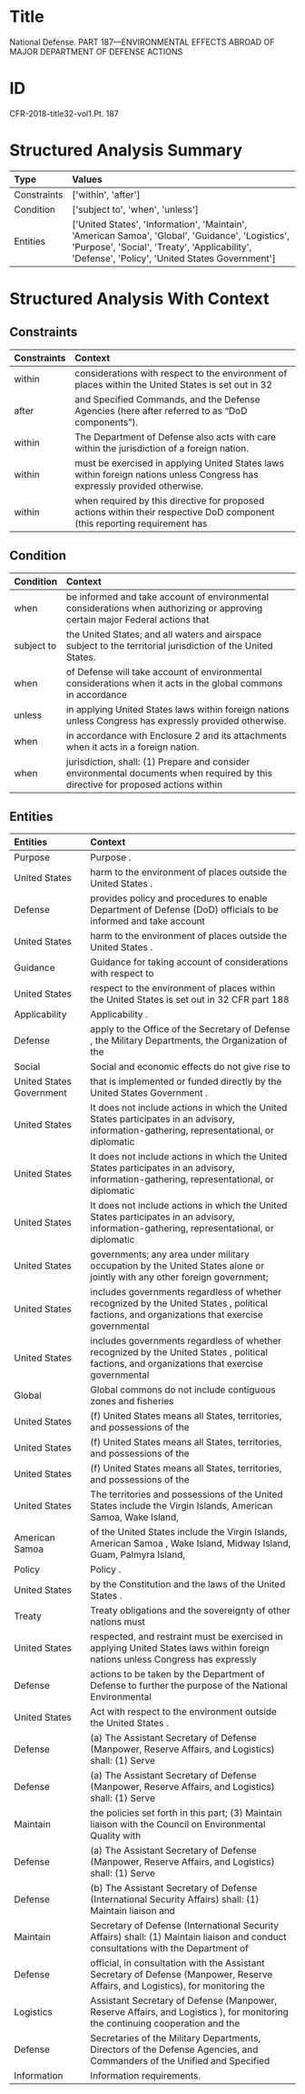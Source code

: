 # Title

 National Defense. PART 187—ENVIRONMENTAL EFFECTS ABROAD OF MAJOR DEPARTMENT OF DEFENSE ACTIONS


# ID

 CFR-2018-title32-vol1.Pt. 187


# Structured Analysis Summary

| Type        | Values                                                                                                                                                                                             |
|:------------|:---------------------------------------------------------------------------------------------------------------------------------------------------------------------------------------------------|
| Constraints | ['within', 'after']                                                                                                                                                                                |
| Condition   | ['subject to', 'when', 'unless']                                                                                                                                                                   |
| Entities    | ['United States', 'Information', 'Maintain', 'American Samoa', 'Global', 'Guidance', 'Logistics', 'Purpose', 'Social', 'Treaty', 'Applicability', 'Defense', 'Policy', 'United States Government'] |


# Structured Analysis With Context

 


## Constraints

| Constraints   | Context                                                                                                                    |
|:--------------|:---------------------------------------------------------------------------------------------------------------------------|
| within        | considerations with respect to the environment of places within the United States is set out in 32                         |
| after         | and Specified Commands, and the Defense Agencies (here after  referred to as &#8220;DoD components&#8221;).                |
| within        | The Department of Defense also acts with care within  the jurisdiction of a foreign nation.                                |
| within        | must be exercised in applying United States laws within  foreign nations unless Congress has expressly provided otherwise. |
| within        | when required by this directive for proposed actions within their respective DoD component (this reporting requirement has |


## Condition

| Condition   | Context                                                                                                                           |
|:------------|:----------------------------------------------------------------------------------------------------------------------------------|
| when        | be informed and take account of environmental considerations when authorizing or approving certain major Federal actions that     |
| subject to  | the United States; and all waters and airspace subject to  the territorial jurisdiction of the United States.                     |
| when        | of Defense will take account of environmental considerations when it acts in the global commons in accordance                     |
| unless      | in applying United States laws within foreign nations unless  Congress has expressly provided otherwise.                          |
| when        | in accordance with Enclosure 2 and its attachments when  it acts in a foreign nation.                                             |
| when        | jurisdiction, shall: (1) Prepare and consider environmental documents when required by this directive for proposed actions within |


## Entities

| Entities                 | Context                                                                                                                                       |
|:-------------------------|:----------------------------------------------------------------------------------------------------------------------------------------------|
| Purpose                  | Purpose .                                                                                                                                     |
| United States            | harm to the environment of places outside the United States .                                                                                 |
| Defense                  | provides policy and procedures to enable Department of Defense (DoD) officials to be informed and take account                                |
| United States            | harm to the environment of places outside the United States .                                                                                 |
| Guidance                 | Guidance for taking account of considerations with respect to                                                                                 |
| United States            | respect to the environment of places within the United States is set out in 32 CFR part 188                                                   |
| Applicability            | Applicability .                                                                                                                               |
| Defense                  | apply to the Office of the Secretary of Defense , the Military Departments, the Organization of the                                           |
| Social                   | Social and economic effects do not give rise to                                                                                               |
| United States Government | that is implemented or funded directly by the United States Government .                                                                      |
| United States            | It does not include actions in which the  United States participates in an advisory, information-gathering, representational, or diplomatic   |
| United States            | It does not include actions in which the  United States participates in an advisory, information-gathering, representational, or diplomatic   |
| United States            | It does not include actions in which the  United States participates in an advisory, information-gathering, representational, or diplomatic   |
| United States            | governments; any area under military occupation by the United States alone or jointly with any other foreign government;                      |
| United States            | includes governments regardless of whether recognized by the United States , political factions, and organizations that exercise governmental |
| United States            | includes governments regardless of whether recognized by the United States , political factions, and organizations that exercise governmental |
| Global                   | Global commons do not include contiguous zones and fisheries                                                                                  |
| United States            | (f)  United States  means all States, territories, and possessions of the                                                                     |
| United States            | (f)  United States  means all States, territories, and possessions of the                                                                     |
| United States            | (f)  United States  means all States, territories, and possessions of the                                                                     |
| United States            | The territories and possessions of the  United States include the Virgin Islands, American Samoa, Wake Island,                                |
| American Samoa           | of the United States include the Virgin Islands, American Samoa , Wake Island, Midway Island, Guam, Palmyra Island,                           |
| Policy                   | Policy .                                                                                                                                      |
| United States            | by the Constitution and the laws of the United States .                                                                                       |
| Treaty                   | Treaty obligations and the sovereignty of other nations must                                                                                  |
| United States            | respected, and restraint must be exercised in applying United States laws within foreign nations unless Congress has expressly                |
| Defense                  | actions to be taken by the Department of Defense to further the purpose of the National Environmental                                         |
| United States            | Act with respect to the environment outside the United States .                                                                               |
| Defense                  | (a) The Assistant Secretary of  Defense (Manpower, Reserve Affairs, and Logistics) shall: (1) Serve                                           |
| Defense                  | (a) The Assistant Secretary of  Defense (Manpower, Reserve Affairs, and Logistics) shall: (1) Serve                                           |
| Maintain                 | the policies set forth in this part; (3) Maintain liaison with the Council on Environmental Quality with                                      |
| Defense                  | (a) The Assistant Secretary of  Defense (Manpower, Reserve Affairs, and Logistics) shall: (1) Serve                                           |
| Defense                  | (b) The Assistant Secretary of  Defense (International Security Affairs) shall: (1) Maintain liaison and                                      |
| Maintain                 | Secretary of Defense (International Security Affairs) shall: (1) Maintain liaison and conduct consultations with the Department of            |
| Defense                  | official, in consultation with the Assistant Secretary of Defense (Manpower, Reserve Affairs, and Logistics), for monitoring the              |
| Logistics                | Assistant Secretary of Defense (Manpower, Reserve Affairs, and Logistics ), for monitoring the continuing cooperation and the                 |
| Defense                  | Secretaries of the Military Departments, Directors of the Defense Agencies, and Commanders of the Unified and Specified                       |
| Information              | Information  requirements.                                                                                                                    |


